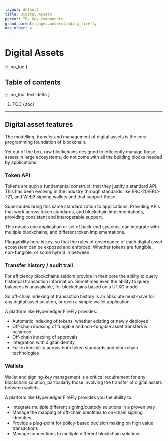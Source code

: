 ```yaml
---
layout: default
title: Digital Assets
parent: The Key Components
grand_parent: pages.understanding_firefly
nav_order: 4
---
```


# Digital Assets
{: .no_toc }

## Table of contents
{: .no_toc .text-delta }

1. TOC
{:toc}

---

## Digital asset features

The modelling, transfer and management of digital assets is the core programming
foundation of blockchain.

Yet out of the box, raw blockchains designed to efficiently manage these assets
in large ecosystems, do not come with all the building blocks needed by applications.

### Token API

Tokens are such a fundamental construct, that they justify a standard API.
This has been evolving in the industry through standards like ERC-20/ERC-721,
and Web3 signing wallets and that support these.

Supernodes bring this same standardization to applications. Providing APIs
that work across token standards, and blockchain implementations, providing
consistent and interoperable support.

This means one application or set of back-end systems, can integrate with multiple
blockchains, and different token implementations.

Pluggability here is key, so that the rules of governance of each digital
asset ecosystem can be exposed and enforced. Whether tokens are fungible,
non-fungible, or some hybrid in between.

### Transfer history / audit trail

For efficiency blockchains seldom provide in their core the ability to
query historical transaction information. Sometimes even the ability
to query balances is unavailable, for blockchains based on a UTXO model.

So off-chain indexing of transaction history is an absolute must-have
for any digital asset solution, or even a simple wallet application.

A platform like Hyperledger FireFly provides:

- Automatic indexing of tokens, whether existing or newly deployed
- Off-chain indexing of fungible and non-fungible asset transfers & balances
- Off-chain indexing of approvals
- Integration with digital identity
- Full extensibility across both token standards and blockchain technologies

### Wallets

Wallet and signing-key management is a critical requirement for any
blockchain solution, particularly those involving the transfer
of digital assets between wallets.

A platform like Hyperledger FireFly provides you the ability to:

- Integrate multiple different signing/custody solutions in a proven way
- Manage the mapping of off-chain identities to on-chain signing identities
- Provide a plug-point for policy-based decision making on high value transactions
- Manage connections to multiple different blockchain solutions
